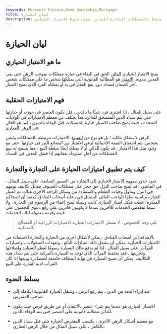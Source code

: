 ```yaml
---
keywords: Personal Finance,Home Ownership,Mortgage
title: ليان الحيازة
description: إذا لم يتلق الدائن السداد كما هو مقرر ، فقد يحتفظ بالممتلكات المادية للمدين بموجب شروط الامتياز الحيازي.
---
```


# ليان الحيازة
## ما هو الامتياز الحيازي

يمنح الامتياز الحيازي [الدائن](/creditor) الحق في البقاء في حيازة ممتلكات بموجب الرهن حتى يفي المدين بديونه. [الامتياز](/lien) هو المطالبة القانونية التي يمتلكها شخص ما على ممتلكات شخص آخر كضمان لسداد دين. يقع العقار في يد أو يمتلكه الفرد الذي يمنح الامتياز.

## فهم الامتيازات الحقلية

على سبيل المثال ، إذا اشترى فرد شيئًا ما بالدين ، فلن يكون العنصر في حوزته أو حيازتها حتى يتم سداد الدين المستحق للدائن. هذا يختلف عن معظم الامتيازات في الولايات المتحدة ، حيث يُمنح صاحب الامتياز حيازة الممتلكات قبل الوفاء بالديون ، كما هو الحال في [الرهن العقاري](/home-mortgage).

الرهن لا يشكل ملكية ؛ بل هو نوع من [العبء](/encumbrance). الامتيازات مرتبطة بالممتلكات وليس بشخص. يتم اشتقاق القيمة الإجمالية لرهن الامتياز من البضائع التي في حيازتها. حتى مع وجود مثل هذا الامتياز ، قد يكون للدائن أو لا يمتلك أيضًا سلطة البيع ، مما يسمح له ببيع الممتلكات من أجل استرداد نفقاتهم إذا فشل المدين في السداد.

## كيف يتم تطبيق امتيازات الحيازة على التجارة والتجارة

تعود جذور مفهوم الامتياز الحيازي إلى التجارة من العصور السابقة. على سبيل المثال ، في الماضي ، قد يُمنح صاحب النزل حق حجز على ممتلكات الضيوف مقابل تكاليف نومهم في النزل وتناول وجبات الطعام والاستفادة من وسائل الراحة الأخرى هناك. تم اعتبار الحيازة مناسبة نظرًا للواجب العالي المتمثل في رعاية أصحاب الفنادق. يُعتقد أن المحاكم المبكرة أعطت هيكل امتياز الحيازة. كانت وسيلة لمنح إعفاء من الرسوم في التجارة ، ولا سيما لمقدمي الخدمات للآخرين عندما لا يكونون قادرين على رفع دعوى للحصول على قيمة وقيمة معقولة لتلك الخدمات.

> على وجه الخصوص ، لا تشمل الامتيازات الحيازية الامتيازات الزراعية أو المصالح الضمانية.

>

بالإضافة إلى أصحاب الفنادق ، يمكن لأشكال أخرى من التجارة والتجارة الاستفادة من الامتيازات الحيازية. يمكن أن يشمل ذلك امتيازات البائع ، وتعهدات المنقولات ، وامتيازات المرآب. على سبيل المثال ، إذا لم يدفع مالك السيارة رسومًا لقطر السيارة وإصلاحها وتخزينها ، فقد يحتفظ المرآب الذي توجد به السيارة بالمركبة حتى يتم سداد هذه التكاليف. يمكن أن تصبح السيارة في نهاية المطاف خاضعة للمصادرة وبيعها إذا كان المرآب لديه القدرة على البيع.

## يسلط الضوء

- عند إبراء الذمة من الدين ، يتم رفع الرهن ، وتنتقل الحيازة القانونية الكاملة إلى صاحب المقترض.

- الامتياز الحيازي هو عندما يتم شراء عنصر بالائتمان أو عن طريق قرض حيث يكون للدائن مطالبة قانونية على العنصر حتى يتم الوفاء بالدين.

- مع معظم أشكال الرهن الأخرى ، يكتسب المقترض الحيازة حتى قبل سداد الدين بالكامل ، على سبيل المثال من خلال الرهن العقاري.

